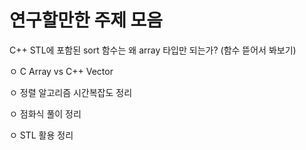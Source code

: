 # 연구할만한 주제 모음

 C++ STL에 포함된 sort 함수는 왜 array 타입만 되는가? (함수 뜯어서 봐보기)

ㅇ C Array vs C++ Vector

ㅇ 정렬 알고리즘 시간복잡도 정리

ㅇ 점화식 풀이 정리

ㅇ STL 활용 정리
